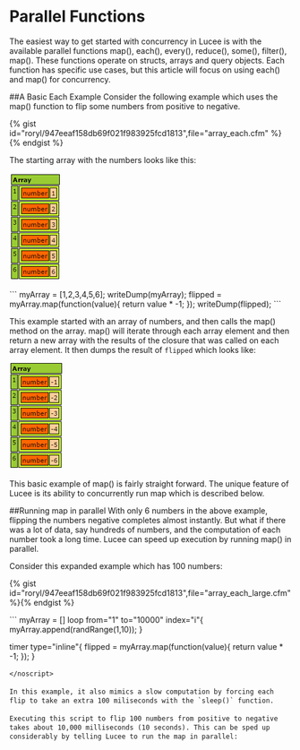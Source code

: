 # Parallel Functions
The easiest way to get started with concurrency in Lucee is with the available parallel functions map(), each(), every(), reduce(), some(), filter(), map(). These functions operate on structs, arrays and query objects. Each function has specific use cases, but this article will focus on using each() and map() for concurrency. 

##A Basic Each Example
Consider the following example which uses the map() function to flip some numbers from positive to negative. 

{% gist id="roryl/947eeaf158db69f021f983925fcd1813",file="array_each.cfm" %}{% endgist %}

The starting array with the numbers looks like this:

![](array_each_original.png)


<noscript>
```
<cfscript>
myArray = [1,2,3,4,5,6];
writeDump(myArray);
flipped = myArray.map(function(value){
	return value * -1;
});
writeDump(flipped);
</cfscript>
```
</noscript>

This example started with an array of numbers, and then calls the map() method on the array. map() will iterate through each array element and then return a new array with the results of the closure that was called on each array element. It then dumps the result of `flipped` which looks like:

![](array_each.png)

This basic example of map() is fairly straight forward. The unique feature of Lucee is its ability to concurrently run map which is described below.

##Running map in parallel
With only 6 numbers in the above example, flipping the numbers negative completes almost instantly. But what if there was a lot of data, say hundreds of numbers, and the computation of each number took a long time. Lucee can speed up execution by running map() in parallel. 

Consider this expanded example which has 100 numbers:

{% gist id="roryl/947eeaf158db69f021f983925fcd1813",file="array_each_large.cfm" %}{% endgist %}

<noscript>
```
<cfscript>
myArray = []
loop from="1" to="10000" index="i"{
	myArray.append(randRange(1,10));
}

timer type="inline"{
	flipped = myArray.map(function(value){
		return value * -1;
	});	
}
</cfscript>
```
</noscript>

In this example, it also mimics a slow computation by forcing each flip to take an extra 100 miliseconds with the `sleep()` function. 

Executing this script to flip 100 numbers from positive to negative takes about 10,000 milliseconds (10 seconds). This can be sped up considerably by telling Lucee to run the map in parallel:




